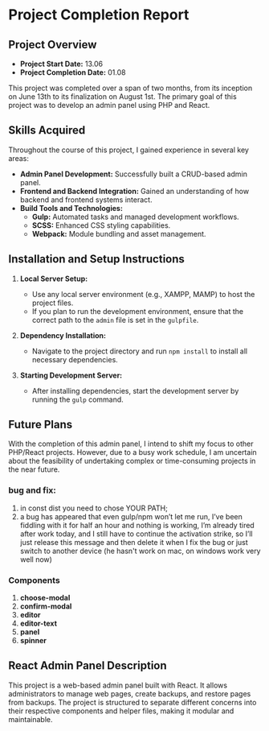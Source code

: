 
# Project Completion Report

## Project Overview
- **Project Start Date:** 13.06
- **Project Completion Date:** 01.08

This project was completed over a span of two months, from its inception on June 13th to its finalization on August 1st. The primary goal of this project was to develop an admin panel using PHP and React.

## Skills Acquired
Throughout the course of this project, I gained experience in several key areas:
- **Admin Panel Development:** Successfully built a CRUD-based admin panel.
- **Frontend and Backend Integration:** Gained an understanding of how backend and frontend systems interact.
- **Build Tools and Technologies:**
  - **Gulp:** Automated tasks and managed development workflows.
  - **SCSS:** Enhanced CSS styling capabilities.
  - **Webpack:** Module bundling and asset management.


## Installation and Setup Instructions
1. **Local Server Setup:**  
   - Use any local server environment (e.g., XAMPP, MAMP) to host the project files.
   - If you plan to run the development environment, ensure that the correct path to the `admin` file is set in the `gulpfile`.
   
2. **Dependency Installation:**  
   - Navigate to the project directory and run `npm install` to install all necessary dependencies.

3. **Starting Development Server:**  
   - After installing dependencies, start the development server by running the `gulp` command.

## Future Plans
With the completion of this admin panel, I intend to shift my focus to other PHP/React projects. However, due to a busy work schedule, I am uncertain about the feasibility of undertaking complex or time-consuming projects in the near future.


### bug and fix:

1. in const dist you need to chose YOUR PATH; 
2. a bug has appeared that even gulp/npm won’t let me run, I’ve been fiddling with it for half an hour and nothing is working, I’m already tired after work today, and I still have to continue the activation strike, so I’ll just release this message and then delete it when I fix the bug or just switch to another device (he hasn't work on mac, on windows work very well now)

### Components

1. **choose-modal**
2. **confirm-modal**
3. **editor**
4. **editor-text**
5. **panel**
6. **spinner**

## React Admin Panel Description

This project is a web-based admin panel built with React. It allows administrators to manage web pages, create backups, and restore pages from backups. The project is structured to separate different concerns into their respective components and helper files, making it modular and maintainable.
